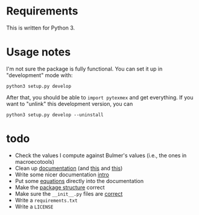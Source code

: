 # Requirements
This is written for Python 3.

# Usage notes
I'm not sure the package is fully functional. You can set it up in "development" mode with:

    python3 setup.py develop

After that, you should be able to `import pytexmex` and get everything. If you want to "unlink"
this development version, you can

    python3 setup.py develop --uninstall

# todo
- Check the values I compute against Bulmer's values (i.e., the ones in macroecotools)
- Clean up [documentation](http://www.sphinx-doc.org/en/stable/ext/autodoc.html) (and [this](https://codeandchaos.wordpress.com/2012/07/30/sphinx-autodoc-tutorial-for-dummies/) and [this](http://stackoverflow.com/questions/4616693/automatically-generating-documentation-for-all-python-package-contents))
- Write some nicer documentation [intro](https://wiki.python.org/moin/reStructuredText)
- Put some [equations](http://www.sphinx-doc.org/en/stable/ext/math.html) directly into the documentation
- Make the [package structure](http://docs.python-guide.org/en/latest/writing/structure/) correct
- Make sure the `__init__.py` files are [correct](http://mikegrouchy.com/blog/2012/05/be-pythonic-__init__py.html)
- Write a `requirements.txt`
- Write a `LICENSE`
